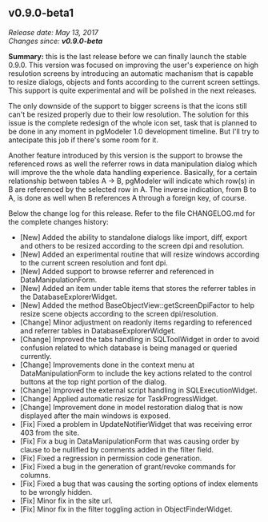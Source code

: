 v0.9.0-beta1
------

<em>Release date: May 13, 2017</em><br/>
<em>Changes since: <strong>v0.9.0-beta</strong></em><br/>

<strong>Summary:</strong> this is the last release before we can finally launch the stable 0.9.0. This version was focused on improving the user's experience on high resulotion screens by introducing an automatic machanism that is capable to resize dialogs, objects and fonts according to the current screen settings. This support is quite experimental and will be polished in the next releases. <br/>

The only downside of the support to bigger screens is that the icons still can't be resized properly due to their low resolution. The solution for this issue is the complete redesign of the whole icon set, task that is planned to be done in any moment in pgModeler 1.0 development timeline. But I'll try to antecipate this job if there's some room for it.<br/>

Another feature introduced by this version is the support to browse the referenced rows as well the referrer rows in data manipulation dialog which will improve the the whole data handling experience. Basically, for a certain relationship between tables A -> B, pgModeler will indicate which row(s) in B are referenced by the selected row in A. The inverse indication, from B to A, is done as well when B references A through a foreign key, of course.<br/>

Below the change log for this release. Refer to the file CHANGELOG.md for the complete changes history:<br/>

* [New] Added the ability to standalone dialogs like import, diff, export and others to be resized according to the screen dpi and resolution.
* [New] Added an experimental routine that will resize windows according to the current screen resolution and font dpi.
* [New] Added support to browse referrer and referenced in DataManipulationForm.
* [New] Added an item under table items that stores the referrer tables in the DatabaseExplorerWidget.
* [New] Added the method BaseObjectView::getScreenDpiFactor to help resize scene objects according to the screen dpi/resolution.
* [Change] Minor adjustment on readonly items regarding to referenced and referrer tables in DatabaseExplorerWidget.
* [Change] Improved the tabs handling in SQLToolWidget in order to avoid confusion related to which database is being managed or queried currently.
* [Change] Improvements done in the context menu at DataManipulationForm to include the key actions related to the control buttons at the top right portion of the dialog.
* [Change] Improved the external script handling in SQLExecutionWidget.
* [Change] Applied automatic resize for TaskProgressWidget.
* [Change] Improvement done in model restoration dialog that is now displayed after the main windows is exposed.
* [Fix] Fixed a problem in UpdateNotifierWidget that was receiving error 403 from the site.
* [Fix] Fix a bug in DataManipulationForm that was causing order by clause to be nullified by comments added in the filter field.
* [Fix] Fixed a regression in permission code generation.
* [Fix] Fixed a bug in the generation of grant/revoke commands for columns.
* [Fix] Fixed a bug that was causing the sorting options of index elements to be wrongly hidden.
* [Fix] Minor fix in the site url.
* [Fix] Minor fix in the filter toggling action in ObjectFinderWidget.
